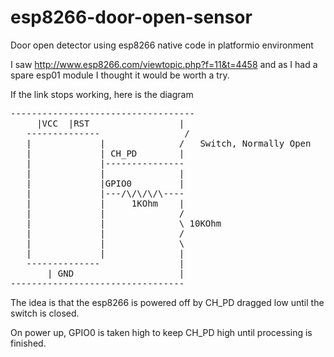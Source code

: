 # esp8266-door-open-sensor
Door open detector using esp8266 native code in platformio environment

I saw http://www.esp8266.com/viewtopic.php?f=11&t=4458 and as I had a spare esp01 module I thought it would be worth a try.

If the link stops working, here is the diagram 

<pre>
-----------------------------------
     |VCC  |RST                 |
   --------------                /  
   |             |              /   Switch, Normally Open
   |             | CH_PD        |
   |             |---------------
   |             |              |
   |             |GPIO0         |
   |             |---/\/\/\/\----
   |             |     1KOhm    |
   |             |              /
   |             |              \ 10KOhm
   |             |              /
   |             |              \
   |             |              |
   --------------               |
       | GND                    |
---------------------------------
</pre>

The idea is that the esp8266 is powered off by CH_PD dragged low until the switch is closed.

On power up, GPIO0 is taken high to keep CH_PD high until processing is finished.

